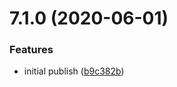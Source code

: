 # 7.1.0 (2020-06-01)


### Features

* initial publish ([b9c382b](https://github.com/softwaregroup-bg/ut-port-slack/commit/b9c382b72e7f7aea4e9f9ab99d38af5fc4a5eb9b))



